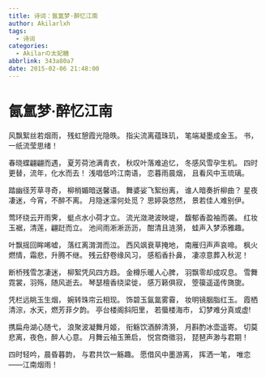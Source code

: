 ```yaml
---
title: 诗词：氤氲梦·醉忆江南
author: Akilarlxh
tags:
  - 诗词
categories:
  - Akilarの太妃糖
abbrlink: 343a80a7
date: 2015-02-06 21:48:00
---
```

# 氤氲梦·醉忆江南

风飘絮丝若烟雨，
残虹憩霞光隐昳。
指尖流离蕴珠玑，
笔端凝墨成金玉。
书，
一纸流莹思绪！

春晓蝶翩翩而遇，
夏芳荷池满青衣，
秋叹叶落难追忆，
冬感风雪孕生机。
四时更替，流年，化水而去！
浅唱低吟江南语，
恋暮雨晨烟，
且看风中玉琉璃。

踏幽径芳草寻奇，
柳梢媚暗送馨语。
舞婆娑飞絮纷离，
谁人暗奏折柳曲？
星夜凄迷，今宵，不醉不离。
月隐迷濛何处觅？
思婷袅悠然，
景若佳人难别伊。

莺环绕云开雨霁，
蜓点水小荷才立。
流光潋滟波映堤，
馥郁香盈袖而袭。
红妆玉裾，清莲，翩跹而立。
池间雨淅淅沥沥，
酣清且涟漪，
蛙声入梦添雅趣。

叶飘摇回眸唏嘘，
落红离潸潸而泣。
西风飒衰草掩地，
南雁归声声哀啼。
枫火燃情，霜悲，升腾不继。
残云舒卷缘风习，
感稻香扑鼻，
凄凉意葬入秋泥！

断桥残雪怎凄迷，
柳絮凭风四方趋。
金樽乐暖人心脾，
羽飘零却成叹息。
雪舞霓裳，羽殇，随风逝去。
琴瑟檀香绕梁徙，
感万籁俱寂，
箜篌遥遥传旖旎。

凭栏远眺玉生烟，
婉转珠帘云相现。
饰碧玉氤氲雾霫，
妆明镜胭脂红玉。
霞栖清淙，水天，燃芳菲夕韵。
亭台楼阁斜阳里，
若蜃楼海市，
幻梦难分真或虚!

携扁舟湖心随弋，
浪聚波凝舞月姬，
衔觞饮酒醉清漪，
月斟酌冰壶遥寄。
切莫悲离，夜色，醉人心意。
月舞云袖玉箫启，
悦宫商徵羽，
琵琶声渺与君期！

四时轻吟，晨昏暮韵，
与君共饮一觞趣。
愿借风中墨游离，
挥洒一笔，
唯恋——江南烟雨！